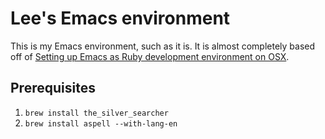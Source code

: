 # Lee's Emacs environment

This is my Emacs environment, such as it is. It is almost completely based off of [Setting up Emacs as Ruby development environment on OSX](http://crypt.codemancers.com/posts/2013-09-26-setting-up-emacs-as-development-environment-on-osx/).

## Prerequisites

1. `brew install the_silver_searcher`
1. `brew install aspell --with-lang-en`
